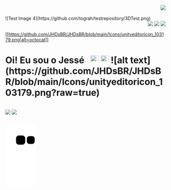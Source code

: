 <p align="right" >   
  <img src="https://profile-counter.glitch.me/jhdsbr/count.svg" />  
</p>
![Test Image 4](https://github.com/tograh/testrepository/3DTest.png)

<div align="right">
  <a href="https://bit.ly/3aheV12" rel="noopener noreferrer" target="_blank"><img src="https://img.shields.io/badge/YouTube-FF0000?style=flat&logo=youtube&logoColor=white"></a>
  <a href="https://bit.ly/3daIy7d" rel="noopener noreferrer" target="_blank"><img src="https://img.shields.io/badge/-Instagram-%23E4405F?style=flat&logo=instagram&logoColor=white"></a>
  <a href="https://bit.ly/30St0mV" rel="noopener noreferrer" target="_blank"><img src="https://img.shields.io/badge/-LinkedIn-%230077B5?style=flat&logo=linkedin&logoColor=white"></a> 
</div>

[[https://github.com/JHDsBR/JHDsBR/blob/main/Icons/unityeditoricon_103179.png|alt=octocat]]

<h1> 
  Oi! Eu sou o Jessé &nbsp; 
  <img height="25" width="25" src="https://cdn.jsdelivr.net/gh/devicons/devicon/icons/python/python-original.svg" />
  <img height="25" width="25" src="https://cdn.jsdelivr.net/gh/devicons/devicon/icons/csharp/csharp-original.svg" />
  ![alt text](https://github.com/JHDsBR/JHDsBR/blob/main/Icons/unityeditoricon_103179.png?raw=true)
</h1>

<br>

<div>
  <img height="150em" src="https://github-readme-stats.vercel.app/api?username=JHDsBR&show_icons=true&theme=radical&include_all_commits=true&count_private=true"/>
  <img height="150em" src="https://github-readme-stats.vercel.app/api/top-langs/?username=JHDsBR&layout=compact&langs_count=16&theme=radical"/>
</div>


##

![Snake animation](https://github.com/JHDsBR/JHDsBR/blob/output/github-contribution-grid-snake.svg)
